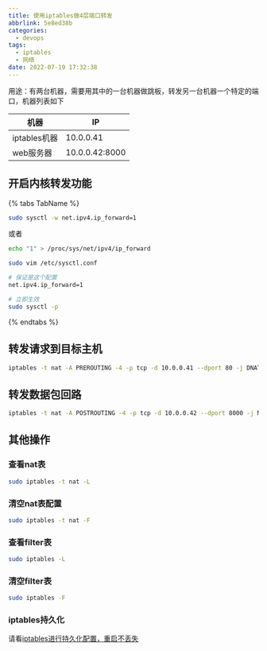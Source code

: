 ```yaml
---
title: 使用iptables做4层端口转发
abbrlink: 5e8ed38b
categories:
  - devops
tags:
  - iptables
  - 网络
date: 2022-07-19 17:32:38
---
```


用途：有两台机器，需要用其中的一台机器做跳板，转发另一台机器一个特定的端口，机器列表如下

| 机器         | IP             |
| ------------ | -------------- |
| iptables机器 | 10.0.0.41      |
| web服务器    | 10.0.0.42:8000 |

## 开启内核转发功能

{% tabs TabName %}

<!-- tab 临时开启 -->

```bash
sudo sysctl -w net.ipv4.ip_forward=1
```

或者

```bash
echo "1" > /proc/sys/net/ipv4/ip_forward
```

<!-- endtab -->

<!-- tab 永久开启 -->

```bash
sudo vim /etc/sysctl.conf

# 保证是这个配置
net.ipv4.ip_forward=1

# 立即生效
sudo sysctl -p
```

<!-- endtab -->
{% endtabs %}

## 转发请求到目标主机

```bash
iptables -t nat -A PREROUTING -4 -p tcp -d 10.0.0.41 --dport 80 -j DNAT --to-destination 10.0.0.42:8000
```

## 转发数据包回路

```bash
iptables -t nat -A POSTROUTING -4 -p tcp -d 10.0.0.42 --dport 8000 -j MASQUERADE
```

## 其他操作

### 查看nat表

```bash
sudo iptables -t nat -L
```

### 清空nat表配置

```bash
sudo iptables -t nat -F
```

### 查看filter表

```bash
sudo iptables -L
```

### 清空filter表

```bash
sudo iptables -F
```

### iptables持久化

请看[iptables进行持久化配置，重启不丢失](/posts/d8f4121a)
